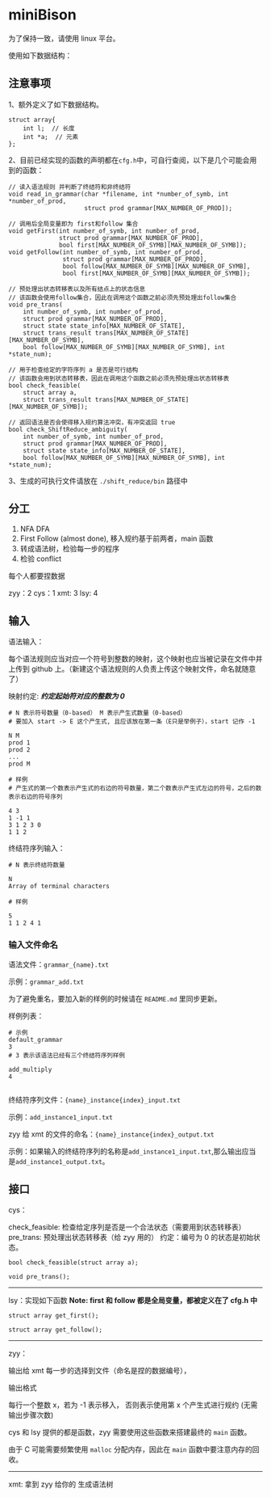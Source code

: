 # miniBison

为了保持一致，请使用 linux 平台。

使用如下数据结构：

## 注意事项

1、额外定义了如下数据结构。

```
struct array{
    int l;  // 长度
    int *a;  // 元素
};
```

2、目前已经实现的函数的声明都在`cfg.h`中，可自行查阅，以下是几个可能会用到的函数：

```
// 读入语法规则 并判断了终结符和非终结符
void read_in_grammar(char *filename, int *number_of_symb, int *number_of_prod,
                     struct prod grammar[MAX_NUMBER_OF_PROD]);

// 调用后全局变量即为 first和follow 集合
void getFirst(int number_of_symb, int number_of_prod,
              struct prod grammar[MAX_NUMBER_OF_PROD],
              bool first[MAX_NUMBER_OF_SYMB][MAX_NUMBER_OF_SYMB]);
void getFollow(int number_of_symb, int number_of_prod,
               struct prod grammar[MAX_NUMBER_OF_PROD],
               bool follow[MAX_NUMBER_OF_SYMB][MAX_NUMBER_OF_SYMB],
               bool first[MAX_NUMBER_OF_SYMB][MAX_NUMBER_OF_SYMB]);

// 预处理出状态转移表以及所有结点上的状态信息
// 该函数会使用follow集合，因此在调用这个函数之前必须先预处理出follow集合
void pre_trans(
    int number_of_symb, int number_of_prod,
    struct prod grammar[MAX_NUMBER_OF_PROD],
    struct state state_info[MAX_NUMBER_OF_STATE],
    struct trans_result trans[MAX_NUMBER_OF_STATE][MAX_NUMBER_OF_SYMB],
    bool follow[MAX_NUMBER_OF_SYMB][MAX_NUMBER_OF_SYMB], int *state_num);

// 用于检查给定的字符序列 a 是否是可行结构
// 该函数会用到状态转移表，因此在调用这个函数之前必须先预处理出状态转移表
bool check_feasible(
    struct array a,
    struct trans_result trans[MAX_NUMBER_OF_STATE][MAX_NUMBER_OF_SYMB]);

// 返回语法是否会使得移入规约算法冲突，有冲突返回 true
bool check_ShiftReduce_ambiguity(
    int number_of_symb, int number_of_prod,
    struct prod grammar[MAX_NUMBER_OF_PROD],
    struct state state_info[MAX_NUMBER_OF_STATE],
    bool follow[MAX_NUMBER_OF_SYMB][MAX_NUMBER_OF_SYMB], int *state_num);
```

3、生成的可执行文件请放在 `./shift_reduce/bin` 路径中

## 分工

1. NFA DFA
2. First Follow (almost done), 移入规约基于前两者，main 函数
3. 转成语法树，检验每一步的程序
4. 检验 conflict

每个人都要捏数据

zyy：2
cys：1
xmt: 3
lsy: 4

## 输入

语法输入：

每个语法规则应当对应一个符号到整数的映射，这个映射也应当被记录在文件中并上传到 github 上。（新建这个语法规则的人负责上传这个映射文件，命名就随意了）

映射约定: **_约定起始符对应的整数为 0_**

```
# N 表示符号数量（0-based） M 表示产生式数量（0-based）
# 要加入 start -> E 这个产生式, 且应该放在第一条（E只是举例子），start 记作 -1

N M
prod 1
prod 2
...
prod M

# 样例
# 产生式的第一个数表示产生式的右边的符号数量，第二个数表示产生式左边的符号，之后的数表示右边的符号序列

4 3
1 -1 1
3 1 2 3 0
1 1 2
```

终结符序列输入：

```
# N 表示终结符数量

N
Array of terminal characters

# 样例

5
1 1 2 4 1
```

### 输入文件命名

语法文件：`grammar_{name}.txt`

示例：`grammar_add.txt`

为了避免重名，要加入新的样例的时候请在 `README.md` 里同步更新。

样例列表：

```
# 示例
default_grammar
3
# 3 表示该语法已经有三个终结符序列样例

add_multiply
4


```

终结符序列文件：`{name}_instance{index}_input.txt`

示例：`add_instance1_input.txt`

zyy 给 xmt 的文件的命名：`{name}_instance{index}_output.txt`

示例：如果输入的终结符序列的名称是`add_instance1_input.txt`,那么输出应当是`add_instance1_output.txt`。

## 接口

cys：

check_feasible: 检查给定序列是否是一个合法状态（需要用到状态转移表）
pre_trans: 预处理出状态转移表（给 zyy 用的）
约定：编号为 0 的状态是初始状态。

```
bool check_feasible(struct array a);

void pre_trans();
```

---

lsy：实现如下函数
**Note: first 和 follow 都是全局变量，都被定义在了 cfg.h 中**

```
struct array get_first();

struct array get_follow();
```

---

zyy：

输出给 xmt 每一步的选择到文件（命名是捏的数据编号），

输出格式

每行一个整数 x，若为 -1 表示移入， 否则表示使用第 x 个产生式进行规约 (无需输出步骤次数)

cys 和 lsy 提供的都是函数，zyy 需要使用这些函数来搭建最终的 `main` 函数。

由于 C 可能需要频繁使用 `malloc` 分配内存，因此在 `main` 函数中要注意内存的回收。

---

xmt:
拿到 zyy 给你的
生成语法树
